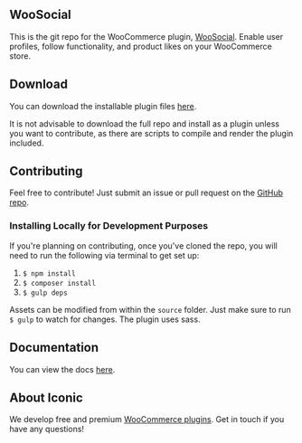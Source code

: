 ## WooSocial

This is the git repo for the WooCommerce plugin, [WooSocial](https://iconicwp.com/products/woosocial/). Enable user profiles, follow functionality, and product likes on your WooCommerce store.

## Download

You can download the installable plugin files [here](https://github.com/iconicwp/woosocial/raw/master/dist/iconic-woosocial.zip).

It is not advisable to download the full repo and install as a plugin unless you want to contribute, as there are scripts to compile and render the plugin included.

## Contributing

Feel free to contribute! Just submit an issue or pull request on the [GitHub repo](https://github.com/iconicwp/woosocial).

### Installing Locally for Development Purposes

If you're planning on contributing, once you've cloned the repo, you will need to run the following via terminal to get set up:

1. `$ npm install`
3. `$ composer install`
4. `$ gulp deps`

Assets can be modified from within the `source` folder. Just make sure to run `$ gulp` to watch for changes. The plugin uses sass.

## Documentation

You can view the docs [here](https://github.com/iconicwp/woosocial/blob/master/dist/readme.md).

## About Iconic

We develop free and premium [WooCommerce plugins](https://iconicwp.com/products/). Get in touch if you have any questions!